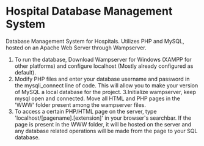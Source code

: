 # Hospital Database Management System
Database Management System for Hospitals. Utilizes PHP and MySQL, hosted on an Apache Web Server through Wampserver.
1. To run the database, Download Wampserver for Windows (XAMPP for other platforms) and configure localhost (Mostly already configured as 
   default).
2. Modify PHP files and enter your database username and password in the mysqli_connect line of code. This will allow you to make your version of MySQL a local database for the project.
3.Initialize wampserver, keep mysql open and connected. Move all HTML and PHP pages in the 'WWW' folder present among the wampserver files.
4. To access a certain PHP/HTML page on the server, type 'localhost/[pagename].[extension]' in your browser's searchbar. If the page is present
    in the WWW folder, it will be hosted on the server and any database related operations will be made from the page to your SQL database.
